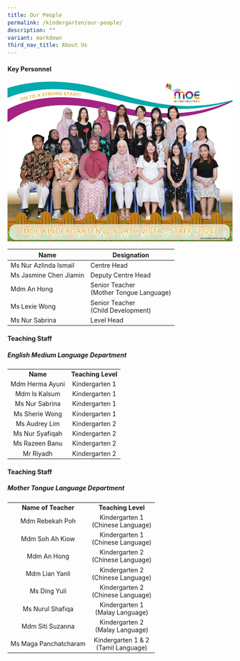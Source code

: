 ```yaml
---
title: Our People
permalink: /kindergarten/our-people/
description: ""
variant: markdown
third_nav_title: About Us
---
```

#### Key Personnel

![](/images/MK/About/mk_staff.jpg)

| **Name** | **Designation** | 
| -------- | -------- |
| Ms Nur Azlinda Ismail      | Centre Head<br>    | 
| Ms Jasmine Chen Jiamin      | Deputy Centre Head<br>    | 
| Mdm An Hong       | Senior Teacher <br> (Mother Tongue Language)    | 
| Ms Lexie Wong      |  Senior Teacher <br> (Child Development)    | 
| Ms Nur Sabrina      |  Level Head   | 




#### Teaching Staff
##### English Medium Language Department 

|   |   |
|:---:|:---:|
| **Name** | **Teaching Level** | 
| Mdm Herma Ayuni | Kindergarten 1 <br> |
|  Mdm Is Kalsum |  Kindergarten 1<br> |
|  Ms Nur Sabrina |  Kindergarten 1<br> |
|  Ms Sherie Wong |  Kindergarten 1<br> |
|  Ms Audrey Lim |  Kindergarten 2<br> ||
|  Ms Nur Syafiqah |  Kindergarten 2<br> | |
|  Ms Razeen Banu |   Kindergarten 2<br> |  |
|  Mr Riyadh |   Kindergarten 2<br> | |




#### Teaching Staff
##### Mother Tongue Language Department  

||| 
|:---:|:---:|
| **Name of Teacher** | **Teaching Level** |
| Mdm Rebekah Poh | Kindergarten 1 <br> (Chinese Language)<br> |
| Mdm Soh Ah Kiow | Kindergarten 1 <br>(Chinese Language)<br> |
| Mdm An Hong | Kindergarten 2 <br>(Chinese Language)<br>   |
| Mdm Lian Yanli | Kindergarten 2 <br>(Chinese Language)<br>  |
| Ms Ding Yuli | Kindergarten 2 <br>(Chinese Language)<br>  |
| Ms Nurul Shafiqa  |  Kindergarten 1<br> (Malay Language)<br>  |
| Mdm Siti Suzanna |  Kindergarten 2<br> (Malay Language)<br>  |
| Ms Maga Panchatcharam | Kindergarten 1 &amp; 2<br> (Tamil Language) |